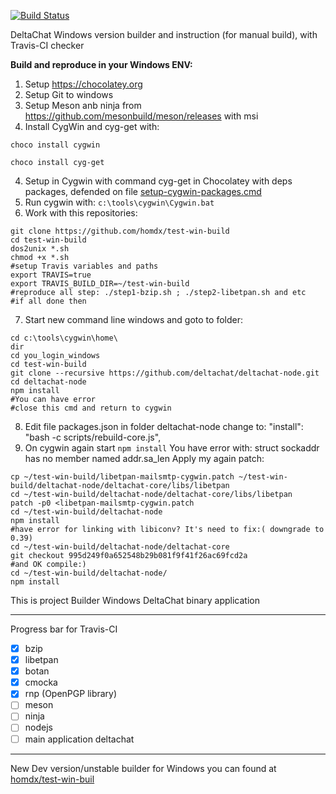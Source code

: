 [![Build Status](https://travis-ci.org/homdx/deltachat-windows.svg?branch=master)](https://travis-ci.org/homdx/deltachat-windows)

DeltaChat Windows version builder and instruction (for manual build), with Travis-CI checker

**Build and reproduce in your Windows ENV:**

1. Setup https://chocolatey.org
2. Setup Git to windows
3. Setup Meson anb ninja from https://github.com/mesonbuild/meson/releases with msi
3. Install CygWin and cyg-get with:

`choco install cygwin`

`choco install cyg-get`

4. Setup in Cygwin with command cyg-get in Chocolatey with deps packages, defended on file [setup-cygwin-packages.cmd](setup-cygwin-packages.cmd)
5. Run cygwin with: `c:\tools\cygwin\Cygwin.bat`
6. Work with this repositories:
```
git clone https://github.com/homdx/test-win-build
cd test-win-build
dos2unix *.sh
chmod +x *.sh
#setup Travis variables and paths
export TRAVIS=true
export TRAVIS_BUILD_DIR=~/test-win-build
#reproduce all step: ./step1-bzip.sh ; ./step2-libetpan.sh and etc
#if all done then
```

7. Start new command line windows and goto to folder:
```
cd c:\tools\cygwin\home\
dir
cd you_login_windows
cd test-win-build
git clone --recursive https://github.com/deltachat/deltachat-node.git
cd deltachat-node
npm install
#You can have error
#close this cmd and return to cygwin
```
8. Edit file packages.json in folder deltachat-node change to: "install": "bash -c scripts/rebuild-core.js",
9. On cygwin again start `npm install`
You have error with: struct sockaddr has no member named addr.sa_len
Apply my again patch:

```
cp ~/test-win-build/libetpan-mailsmtp-cygwin.patch ~/test-win-build/deltachat-node/deltachat-core/libs/libetpan
cd ~/test-win-build/deltachat-node/deltachat-core/libs/libetpan
patch -p0 <libetpan-mailsmtp-cygwin.patch
cd ~/test-win-build/deltachat-node
npm install
#have error for linking with libiconv? It's need to fix:( downgrade to 0.39)
cd ~/test-win-build/deltachat-node/deltachat-core
git checkout 995d249f0a652548b29b081f9f41f26ac69fcd2a
#and OK compile:)
cd ~/test-win-build/deltachat-node/
npm install
```

This is project Builder Windows DeltaChat binary application

----
Progress bar for Travis-CI

* [x]  bzip
* [x]  libetpan
* [x]  botan
* [x]  cmocka
* [x]  rnp (OpenPGP library)
* [ ]  meson
* [ ]  ninja
* [ ]  nodejs
* [ ]  main application deltachat

----
New Dev version/unstable builder for Windows you can found at [homdx/test-win-buil](https://github.com/homdx/test-win-build)
